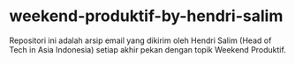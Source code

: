 # weekend-produktif-by-hendri-salim
Repositori ini adalah arsip email yang dikirim oleh Hendri Salim (Head of Tech in Asia Indonesia) setiap akhir pekan dengan topik Weekend Produktif.

